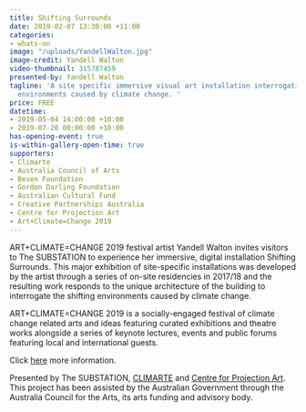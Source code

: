 ```yaml
---
title: Shifting Surrounds
date: 2019-02-07 13:30:00 +11:00
categories:
- whats-on
image: "/uploads/YandellWalton.jpg"
image-credit: Yandell Walton
video-thumbnail: 315787459
presented-by: Yandell Walton
tagline: 'A site specific immersive visual art installation interrogating the shifting
  environments caused by climate change. '
price: FREE
datetime:
- 2019-05-04 14:00:00 +10:00
- 2019-07-20 00:00:00 +10:00
has-opening-event: true
is-within-gallery-open-time: true
supporters:
- Climarte
- Australia Council of Arts
- Besen Foundation
- Gordon Darling Foundation
- Australian Cultural Fund
- Creative Partnerships Australia
- Centre for Projection Art
- Art+Climate=Change 2019
---
```


ART+CLIMATE=CHANGE 2019 festival artist Yandell Walton invites visitors to The SUBSTATION to experience her immersive, digital installation Shifting Surrounds. This major exhibition of site-specific installations was developed by the artist through a series of on-site residencies in 2017/18 and the resulting work responds to the unique architecture of the building to interrogate the shifting environments caused by climate change. 

ART+CLIMATE=CHANGE 2019 is a socially-engaged festival of climate change related arts and ideas featuring curated exhibitions and theatre works alongside a series of keynote lectures, events and public forums featuring local and international guests. 

Click [here](www.artclimatechange.org) more information.


Presented by The SUBSTATION, [CLIMARTE](www.artclimatechange.org) and [Centre for Projection Art](https://www.centreforprojectionart.com.au/). This project has been assisted by the Australian Government through the Australia Council for the Arts, its arts funding and advisory body.
